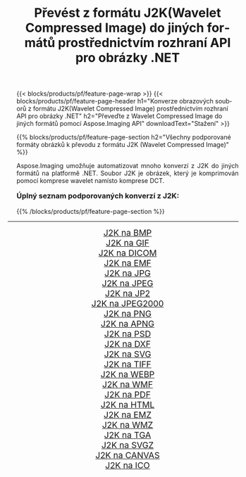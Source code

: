 ﻿---
title: Převést z formátu J2K(Wavelet Compressed Image) do jiných formátů prostřednictvím rozhraní API pro obrázky .NET 
weight: 3920
url: /cs/net/conversion/from/j2k/ 
lang: cs
langdirlevel: 2
locales: zh-hans,ja,it,ru,de,es,fr,nl,id,lt,pl,pt,vi,tr,ko,zh-hant,ar,hi,th,sv,cs,uk,he
description: Pomocí Aspose.Imaging můžete snadno převést z formátu J2K(Wavelet Compressed Image) do jiných formátů
---

{{< blocks/products/pf/feature-page-wrap >}}
{{< blocks/products/pf/feature-page-header h1="Konverze obrazových souborů z formátu J2K(Wavelet Compressed Image) prostřednictvím rozhraní API pro obrázky .NET" h2="Převeďte z Wavelet Compressed Image do jiných formátů pomocí Aspose.Imaging API" downloadText="Stažení" >}}


{{% blocks/products/pf/feature-page-section  h2="Všechny podporované formáty obrázků k převodu z formátu J2K (Wavelet Compressed Image)" %}}
<p align=justify>Aspose.Imaging umožňuje automatizovat mnoho konverzí z J2K do jiných formátů na platformě .NET. Soubor J2K je obrázek, který je komprimován pomocí komprese wavelet namísto komprese DCT.</p>
<h3 style="margin-top:16px;">
Úplný seznam podporovaných konverzí z J2K:
</h3>
{{% /blocks/products/pf/feature-page-section %}}
<div class="container-fluid productfamilypage bg-gray">
    <div class="convertypes bg-gray agp-content section">
        <div class="container">
		<hr style="margin-left:-20px;"/>
		<div class="row other-converters" style="gap: 10px;font-size: 19px;text-align:center;">
		    <div class='col-md-3 other-converter remove-lp remove-rp'><a href="/imaging/cs/net/conversion/j2k-to-bmp/" style="padding:15px;">J2K na BMP</a></div><div class='col-md-3 other-converter remove-lp remove-rp'><a href="/imaging/cs/net/conversion/j2k-to-gif/" style="padding:15px;">J2K na GIF</a></div><div class='col-md-3 other-converter remove-lp remove-rp'><a href="/imaging/cs/net/conversion/j2k-to-dicom/" style="padding:15px;">J2K na DICOM</a></div><div class='col-md-3 other-converter remove-lp remove-rp'><a href="/imaging/cs/net/conversion/j2k-to-emf/" style="padding:15px;">J2K na EMF</a></div><div class='col-md-3 other-converter remove-lp remove-rp'><a href="/imaging/cs/net/conversion/j2k-to-jpg/" style="padding:15px;">J2K na JPG</a></div><div class='col-md-3 other-converter remove-lp remove-rp'><a href="/imaging/cs/net/conversion/j2k-to-jpeg/" style="padding:15px;">J2K na JPEG</a></div><div class='col-md-3 other-converter remove-lp remove-rp'><a href="/imaging/cs/net/conversion/j2k-to-jp2/" style="padding:15px;">J2K na JP2</a></div><div class='col-md-3 other-converter remove-lp remove-rp'><a href="/imaging/cs/net/conversion/j2k-to-jpeg2000/" style="padding:15px;">J2K na JPEG2000</a></div><div class='col-md-3 other-converter remove-lp remove-rp'><a href="/imaging/cs/net/conversion/j2k-to-png/" style="padding:15px;">J2K na PNG</a></div><div class='col-md-3 other-converter remove-lp remove-rp'><a href="/imaging/cs/net/conversion/j2k-to-apng/" style="padding:15px;">J2K na APNG</a></div><div class='col-md-3 other-converter remove-lp remove-rp'><a href="/imaging/cs/net/conversion/j2k-to-psd/" style="padding:15px;">J2K na PSD</a></div><div class='col-md-3 other-converter remove-lp remove-rp'><a href="/imaging/cs/net/conversion/j2k-to-dxf/" style="padding:15px;">J2K na DXF</a></div><div class='col-md-3 other-converter remove-lp remove-rp'><a href="/imaging/cs/net/conversion/j2k-to-svg/" style="padding:15px;">J2K na SVG</a></div><div class='col-md-3 other-converter remove-lp remove-rp'><a href="/imaging/cs/net/conversion/j2k-to-tiff/" style="padding:15px;">J2K na TIFF</a></div><div class='col-md-3 other-converter remove-lp remove-rp'><a href="/imaging/cs/net/conversion/j2k-to-webp/" style="padding:15px;">J2K na WEBP</a></div><div class='col-md-3 other-converter remove-lp remove-rp'><a href="/imaging/cs/net/conversion/j2k-to-wmf/" style="padding:15px;">J2K na WMF</a></div><div class='col-md-3 other-converter remove-lp remove-rp'><a href="/imaging/cs/net/conversion/j2k-to-pdf/" style="padding:15px;">J2K na PDF</a></div><div class='col-md-3 other-converter remove-lp remove-rp'><a href="/imaging/cs/net/conversion/j2k-to-html/" style="padding:15px;">J2K na HTML</a></div><div class='col-md-3 other-converter remove-lp remove-rp'><a href="/imaging/cs/net/conversion/j2k-to-emz/" style="padding:15px;">J2K na EMZ</a></div><div class='col-md-3 other-converter remove-lp remove-rp'><a href="/imaging/cs/net/conversion/j2k-to-wmz/" style="padding:15px;">J2K na WMZ</a></div><div class='col-md-3 other-converter remove-lp remove-rp'><a href="/imaging/cs/net/conversion/j2k-to-tga/" style="padding:15px;">J2K na TGA</a></div><div class='col-md-3 other-converter remove-lp remove-rp'><a href="/imaging/cs/net/conversion/j2k-to-svgz/" style="padding:15px;">J2K na SVGZ</a></div><div class='col-md-3 other-converter remove-lp remove-rp'><a href="/imaging/cs/net/conversion/j2k-to-canvas/" style="padding:15px;">J2K na CANVAS</a></div><div class='col-md-3 other-converter remove-lp remove-rp'><a href="/imaging/cs/net/conversion/j2k-to-ico/" style="padding:15px;">J2K na ICO</a></div>
                </div>
        </div>
    </div>
</div>
<br/>

